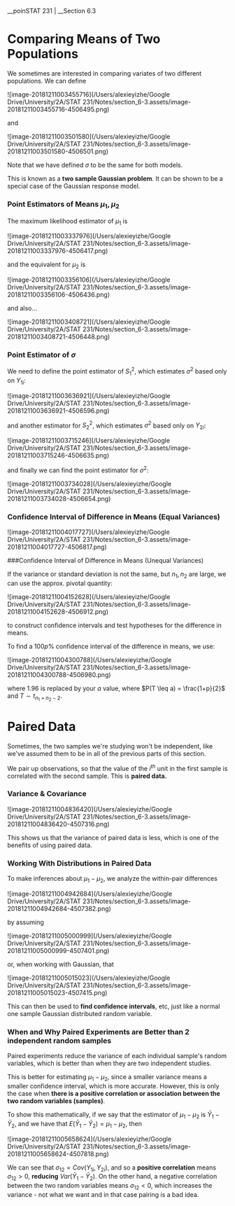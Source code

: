 __poinSTAT 231 | __Section 6.3

# Comparing Means of Two Populations

We sometimes are interested in comparing variates of two different populations. We can define 

![image-20181211003455716](/Users/alexieyizhe/Google Drive/University/2A/STAT 231/Notes/section_6-3.assets/image-20181211003455716-4506495.png)

and 

![image-20181211003501580](/Users/alexieyizhe/Google Drive/University/2A/STAT 231/Notes/section_6-3.assets/image-20181211003501580-4506501.png)

Note that we have defined $\sigma$ to be the same for both models.

This is known as a __two sample Gaussian problem__. It can be shown to be a special case of the Gaussian response model. 

### Point Estimators of Means $\mu_1, \mu_2$

The maximum likelihood estimator of $\mu_1$ is

![image-20181211003337976](/Users/alexieyizhe/Google Drive/University/2A/STAT 231/Notes/section_6-3.assets/image-20181211003337976-4506417.png)

and the equivalent for $\mu_2$ is

![image-20181211003356106](/Users/alexieyizhe/Google Drive/University/2A/STAT 231/Notes/section_6-3.assets/image-20181211003356106-4506436.png)

and also...

![image-20181211003408721](/Users/alexieyizhe/Google Drive/University/2A/STAT 231/Notes/section_6-3.assets/image-20181211003408721-4506448.png)



### Point Estimator of $\sigma$

We need to define the point estimator of $S_1^2$, which estimates $\sigma^2$ based only on $Y_{1i}$:

![image-20181211003636921](/Users/alexieyizhe/Google Drive/University/2A/STAT 231/Notes/section_6-3.assets/image-20181211003636921-4506596.png)

and another estimator for $S_2^2$, which estimates $\sigma^2$ based only on $Y_{2i}$:

![image-20181211003715246](/Users/alexieyizhe/Google Drive/University/2A/STAT 231/Notes/section_6-3.assets/image-20181211003715246-4506635.png)

and finally we can find the point estimator for $\sigma^2$:

![image-20181211003734028](/Users/alexieyizhe/Google Drive/University/2A/STAT 231/Notes/section_6-3.assets/image-20181211003734028-4506654.png)



### Confidence Interval of Difference in Means (Equal Variances)

![image-20181211004017727](/Users/alexieyizhe/Google Drive/University/2A/STAT 231/Notes/section_6-3.assets/image-20181211004017727-4506817.png)



###Confidence Interval of Difference in Means (Unequal Variances)

If the variance or standard deviation is not the same, but $n_1, n_2$ are large, we can use the approx. pivotal quantity:

![image-20181211004152628](/Users/alexieyizhe/Google Drive/University/2A/STAT 231/Notes/section_6-3.assets/image-20181211004152628-4506912.png)

to construct confidence intervals and test hypotheses for the difference in means.

To find a 100$p$% confidence interval of the difference in means, we use:

![image-20181211004300788](/Users/alexieyizhe/Google Drive/University/2A/STAT 231/Notes/section_6-3.assets/image-20181211004300788-4506980.png)

where $1.96$ is replaced by your $a$ value, where $P(T \leq a) = \frac{1+p}{2}$ and $T \sim t_{n_1 + n_2 - 2}$.





# Paired Data

Sometimes, the two samples we're studying won't be independent, like we've assumed them to be in all of the previous parts of this section.

We pair up observations, so that the value of the $i^{th}$ unit in the first sample is correlated with the second sample. This is __paired data.__

### Variance & Covariance

![image-20181211004836420](/Users/alexieyizhe/Google Drive/University/2A/STAT 231/Notes/section_6-3.assets/image-20181211004836420-4507316.png)

This shows us that the variance of paired data is less, which is one of the benefits of using paired data.



### Working With Distributions in Paired Data

To make inferences about $\mu_1 - \mu_2$, we analyze the within-pair differences 

![image-20181211004942684](/Users/alexieyizhe/Google Drive/University/2A/STAT 231/Notes/section_6-3.assets/image-20181211004942684-4507382.png)

by assuming 

![image-20181211005000999](/Users/alexieyizhe/Google Drive/University/2A/STAT 231/Notes/section_6-3.assets/image-20181211005000999-4507401.png)

or, when working with Gaussian, that

![image-20181211005015023](/Users/alexieyizhe/Google Drive/University/2A/STAT 231/Notes/section_6-3.assets/image-20181211005015023-4507415.png)

This can then be used to **find confidence intervals**, etc, just like a normal one sample Gaussian distributed random variable.



### When and Why Paired Experiments are Better than 2 independent random samples

Paired experiments reduce the variance of each individual sample's random variables, which is better than when they are two independent studies. 

This is better for estimating $\mu_1 - \mu_2$, since a smaller variance means a smaller confidence interval, which is more accurate. However, this is only the case when __there is a positive correlation or association between the two random variables (samples)__. 

To show this mathematically, if we say that the estimator of $\mu_1 - \mu_2$ is $\bar Y_1 - \bar Y_2$, and we have that $E(\bar Y_1 - \bar Y_2) = \mu_1 - \mu_2$, then

![image-20181211005658624](/Users/alexieyizhe/Google Drive/University/2A/STAT 231/Notes/section_6-3.assets/image-20181211005658624-4507818.png)

We can see that $\sigma_{12} = Cov(Y_{1i}, Y_{2i})$, and so a **positive correlation** means $\sigma_{12} \gt 0$, **reducing** $Var(\bar Y_1 - \bar Y_2)$. On the other hand, a negative correlation between the two random variables means $\sigma_{12} \lt 0$, which increases the variance - not what we want and in that case pairing is a bad idea.



